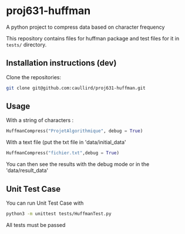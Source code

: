 # proj631-huffman

A python project to compress data based on character frequency

This repository contains files for huffman package and test files for it in `tests/` directory.

## Installation instructions (dev)

Clone the repositories:

```bash
git clone git@github.com:caullird/proj631-huffman.git
```

## Usage

With a string of characters : 

```python
HuffmanCompress("ProjetAlgorithmique", debug = True)
```

With a text file (put the txt file in 'data/initial_data'
```python
HuffmanCompress("fichier.txt",debug = True)
```
You can then see the results with the debug mode or in the 'data/result_data' 

## Unit Test Case

You can run Unit Test Case with

```bash
python3 -m unittest tests/HuffmanTest.py
```

All tests must be passed

